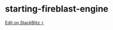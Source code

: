 # starting-fireblast-engine

[Edit on StackBlitz ⚡️](https://stackblitz.com/edit/starting-fireblast-engine)
